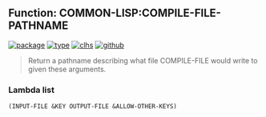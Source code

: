 ## Function: COMMON-LISP:COMPILE-FILE-PATHNAME
[![package](https://img.shields.io/badge/Package-COMMON--LISP-5f9ea0.svg?style=social&colorA=999999)](../) [![type](https://img.shields.io/badge/Type-Function-5f9ea0.svg?style=social&colorA=999999)](../#function) [![clhs](https://img.shields.io/badge/CLHS-COMPILE--FILE--PATHNAME-5f9ea0.svg?style=social&colorA=999999)](http://www.lispworks.com/documentation/HyperSpec/Body/f_cmp__1.htm) [![github](https://img.shields.io/badge/GitHub-View_the_source-5f9ea0.svg?style=social&colorA=999999&logo=github)](https://github.com/sbcl/sbcl/blob/master/src/compiler/main.lisp/) 

> Return a pathname describing what file COMPILE-FILE would write to given
> these arguments.

### Lambda list
```
(INPUT-FILE &KEY OUTPUT-FILE &ALLOW-OTHER-KEYS)
```
